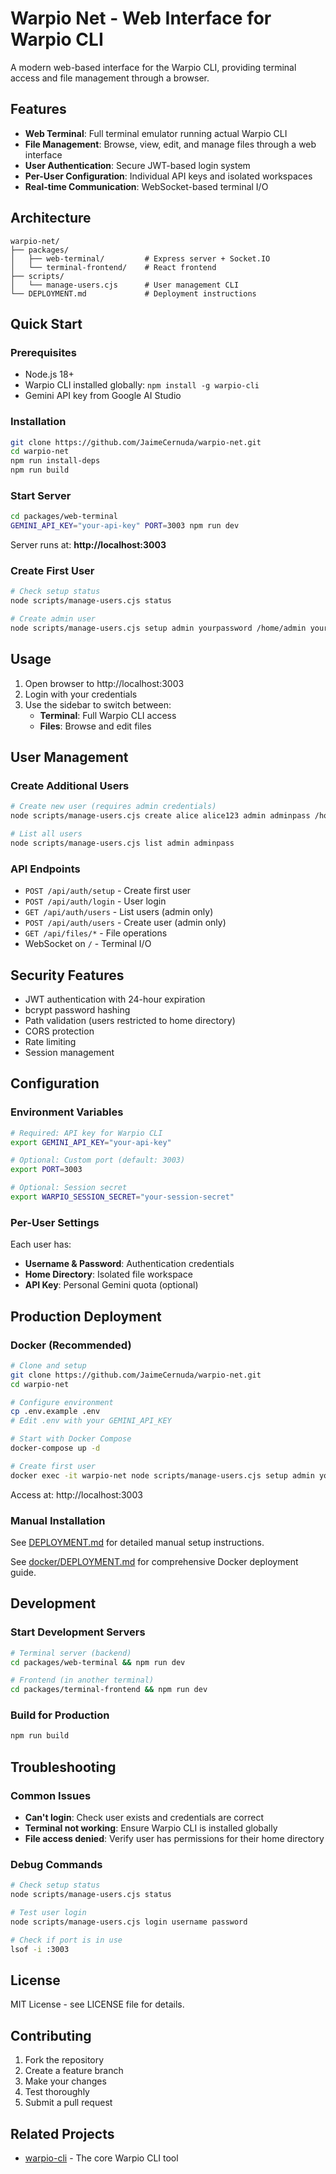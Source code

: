 # Warpio Net - Web Interface for Warpio CLI

A modern web-based interface for the Warpio CLI, providing terminal access and file management through a browser.

## Features

- **Web Terminal**: Full terminal emulator running actual Warpio CLI
- **File Management**: Browse, view, edit, and manage files through a web interface
- **User Authentication**: Secure JWT-based login system
- **Per-User Configuration**: Individual API keys and isolated workspaces
- **Real-time Communication**: WebSocket-based terminal I/O

## Architecture

```
warpio-net/
├── packages/
│   ├── web-terminal/         # Express server + Socket.IO
│   └── terminal-frontend/    # React frontend
├── scripts/
│   └── manage-users.cjs      # User management CLI
└── DEPLOYMENT.md             # Deployment instructions
```

## Quick Start

### Prerequisites

- Node.js 18+ 
- Warpio CLI installed globally: `npm install -g warpio-cli`
- Gemini API key from Google AI Studio

### Installation

```bash
git clone https://github.com/JaimeCernuda/warpio-net.git
cd warpio-net
npm run install-deps
npm run build
```

### Start Server

```bash
cd packages/web-terminal
GEMINI_API_KEY="your-api-key" PORT=3003 npm run dev
```

Server runs at: **http://localhost:3003**

### Create First User

```bash
# Check setup status
node scripts/manage-users.cjs status

# Create admin user
node scripts/manage-users.cjs setup admin yourpassword /home/admin your-api-key
```

## Usage

1. Open browser to http://localhost:3003
2. Login with your credentials
3. Use the sidebar to switch between:
   - **Terminal**: Full Warpio CLI access
   - **Files**: Browse and edit files

## User Management

### Create Additional Users

```bash
# Create new user (requires admin credentials)
node scripts/manage-users.cjs create alice alice123 admin adminpass /home/alice alice-api-key

# List all users
node scripts/manage-users.cjs list admin adminpass
```

### API Endpoints

- `POST /api/auth/setup` - Create first user
- `POST /api/auth/login` - User login
- `GET /api/auth/users` - List users (admin only)
- `POST /api/auth/users` - Create user (admin only)
- `GET /api/files/*` - File operations
- WebSocket on `/` - Terminal I/O

## Security Features

- JWT authentication with 24-hour expiration
- bcrypt password hashing
- Path validation (users restricted to home directory)
- CORS protection
- Rate limiting
- Session management

## Configuration

### Environment Variables

```bash
# Required: API key for Warpio CLI
export GEMINI_API_KEY="your-api-key"

# Optional: Custom port (default: 3003)
export PORT=3003

# Optional: Session secret
export WARPIO_SESSION_SECRET="your-session-secret"
```

### Per-User Settings

Each user has:
- **Username & Password**: Authentication credentials
- **Home Directory**: Isolated file workspace
- **API Key**: Personal Gemini quota (optional)

## Production Deployment

### Docker (Recommended)

```bash
# Clone and setup
git clone https://github.com/JaimeCernuda/warpio-net.git
cd warpio-net

# Configure environment
cp .env.example .env
# Edit .env with your GEMINI_API_KEY

# Start with Docker Compose
docker-compose up -d

# Create first user
docker exec -it warpio-net node scripts/manage-users.cjs setup admin yourpassword
```

Access at: http://localhost:3003

### Manual Installation

See [DEPLOYMENT.md](DEPLOYMENT.md) for detailed manual setup instructions.

See [docker/DEPLOYMENT.md](docker/DEPLOYMENT.md) for comprehensive Docker deployment guide.

## Development

### Start Development Servers

```bash
# Terminal server (backend)
cd packages/web-terminal && npm run dev

# Frontend (in another terminal)
cd packages/terminal-frontend && npm run dev
```

### Build for Production

```bash
npm run build
```

## Troubleshooting

### Common Issues

- **Can't login**: Check user exists and credentials are correct
- **Terminal not working**: Ensure Warpio CLI is installed globally
- **File access denied**: Verify user has permissions for their home directory

### Debug Commands

```bash
# Check setup status
node scripts/manage-users.cjs status

# Test user login
node scripts/manage-users.cjs login username password

# Check if port is in use
lsof -i :3003
```

## License

MIT License - see LICENSE file for details.

## Contributing

1. Fork the repository
2. Create a feature branch
3. Make your changes
4. Test thoroughly
5. Submit a pull request

## Related Projects

- [warpio-cli](https://github.com/JaimeCernuda/warpio-cli) - The core Warpio CLI tool
